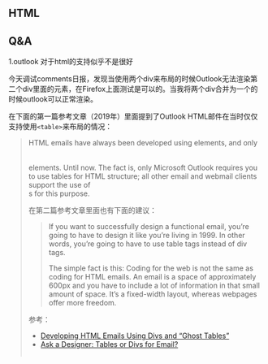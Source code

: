 ## HTML


## Q&A

1.outlook 对于html的支持似乎不是很好

今天调试comments日报，发现当使用两个div来布局的时候Outlook无法渲染第二个div里面的元素，在Firefox上面测试是可以的。当我将两个div合并为一个的时候outlook可以正常渲染。

在下面的第一篇参考文章（2019年）里面提到了Outlook HTML邮件在当时仅仅支持使用`<table>`来布局的情况：

> HTML emails have always been developed using <table> elements, and only <table> elements. Until now. The fact is, only Microsoft Outlook requires you to use tables for HTML structure; all other email and webmail clients support the use of <div>s for this purpose.

在第二篇参考文章里面也有下面的建议：

> If you want to successfully design a functional email, you’re going to have to design it like you’re living in 1999. In other words, you’re going to have to use table tags instead of div tags.
>
> The simple fact is this: Coding for the web is not the same as coding for HTML emails. An email is a space of approximately 600px and you have to include a lot of information in that small amount of space. It’s a fixed-width layout, whereas webpages offer more freedom.


参考：

- [Developing HTML Emails Using Divs and “Ghost Tables”](https://webdesign.tutsplus.com/tutorials/html-email-using-ghost-tables--cms-32551)
- [Ask a Designer: Tables or Divs for Email?](https://www.campaignmonitor.com/blog/email-marketing/ask-a-designer-tables-or-divs-for-email/)
